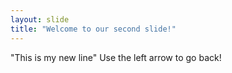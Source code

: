 ```yaml
---
layout: slide
title: "Welcome to our second slide!"
---
```

"This is my new line"
Use the left arrow to go back!
